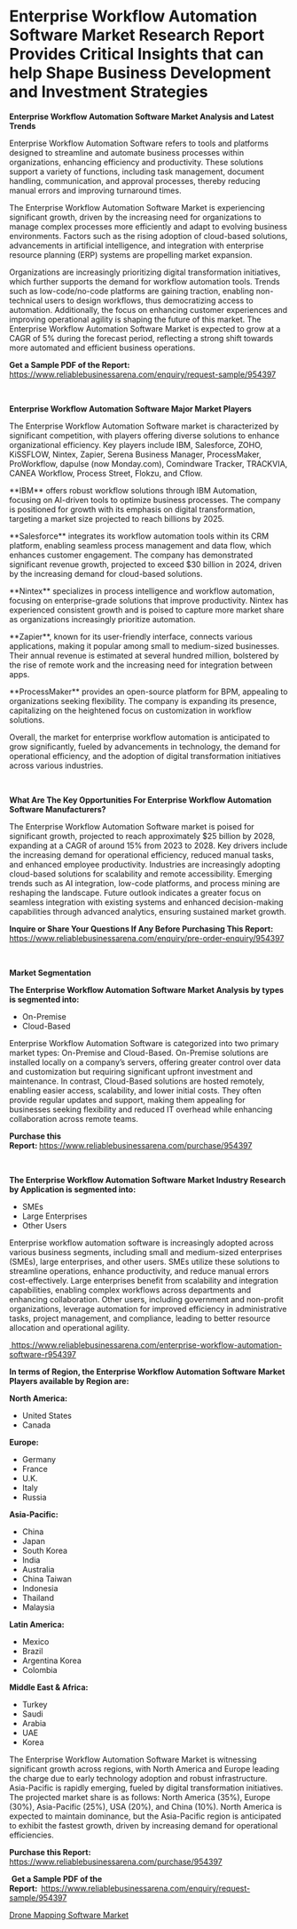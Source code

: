 <p><h1>Enterprise Workflow Automation Software Market Research Report Provides Critical Insights that can help Shape Business Development and Investment Strategies</h1></p><p><strong>Enterprise Workflow Automation Software Market Analysis and Latest Trends</strong></p>
<p><p>Enterprise Workflow Automation Software refers to tools and platforms designed to streamline and automate business processes within organizations, enhancing efficiency and productivity. These solutions support a variety of functions, including task management, document handling, communication, and approval processes, thereby reducing manual errors and improving turnaround times.</p><p>The Enterprise Workflow Automation Software Market is experiencing significant growth, driven by the increasing need for organizations to manage complex processes more efficiently and adapt to evolving business environments. Factors such as the rising adoption of cloud-based solutions, advancements in artificial intelligence, and integration with enterprise resource planning (ERP) systems are propelling market expansion. </p><p>Organizations are increasingly prioritizing digital transformation initiatives, which further supports the demand for workflow automation tools. Trends such as low-code/no-code platforms are gaining traction, enabling non-technical users to design workflows, thus democratizing access to automation. Additionally, the focus on enhancing customer experiences and improving operational agility is shaping the future of this market. The Enterprise Workflow Automation Software Market is expected to grow at a CAGR of 5% during the forecast period, reflecting a strong shift towards more automated and efficient business operations.</p></p>
<p><strong>Get a Sample PDF of the Report:&nbsp;</strong> <a href="https://www.reliablebusinessarena.com/enquiry/request-sample/954397?utm_campaign=1892&utm_medium=2&utm_source=Github&utm_content=ia&utm_term=07032025&utm_id=enterprise-workflow-automation-software">https://www.reliablebusinessarena.com/enquiry/request-sample/954397</a></p>
<p>&nbsp;</p>
<p><strong>Enterprise Workflow Automation Software Major Market Players</strong></p>
<p><p>The Enterprise Workflow Automation Software market is characterized by significant competition, with players offering diverse solutions to enhance organizational efficiency. Key players include IBM, Salesforce, ZOHO, KiSSFLOW, Nintex, Zapier, Serena Business Manager, ProcessMaker, ProWorkflow, dapulse (now Monday.com), Comindware Tracker, TRACKVIA, CANEA Workflow, Process Street, Flokzu, and Cflow.</p><p>**IBM** offers robust workflow solutions through IBM Automation, focusing on AI-driven tools to optimize business processes. The company is positioned for growth with its emphasis on digital transformation, targeting a market size projected to reach billions by 2025.</p><p>**Salesforce** integrates its workflow automation tools within its CRM platform, enabling seamless process management and data flow, which enhances customer engagement. The company has demonstrated significant revenue growth, projected to exceed $30 billion in 2024, driven by the increasing demand for cloud-based solutions.</p><p>**Nintex** specializes in process intelligence and workflow automation, focusing on enterprise-grade solutions that improve productivity. Nintex has experienced consistent growth and is poised to capture more market share as organizations increasingly prioritize automation.</p><p>**Zapier**, known for its user-friendly interface, connects various applications, making it popular among small to medium-sized businesses. Their annual revenue is estimated at several hundred million, bolstered by the rise of remote work and the increasing need for integration between apps.</p><p>**ProcessMaker** provides an open-source platform for BPM, appealing to organizations seeking flexibility. The company is expanding its presence, capitalizing on the heightened focus on customization in workflow solutions.</p><p>Overall, the market for enterprise workflow automation is anticipated to grow significantly, fueled by advancements in technology, the demand for operational efficiency, and the adoption of digital transformation initiatives across various industries.</p></p>
<p>&nbsp;</p>
<p><strong>What Are The Key Opportunities For Enterprise Workflow Automation Software Manufacturers?</strong></p>
<p><p>The Enterprise Workflow Automation Software market is poised for significant growth, projected to reach approximately $25 billion by 2028, expanding at a CAGR of around 15% from 2023 to 2028. Key drivers include the increasing demand for operational efficiency, reduced manual tasks, and enhanced employee productivity. Industries are increasingly adopting cloud-based solutions for scalability and remote accessibility. Emerging trends such as AI integration, low-code platforms, and process mining are reshaping the landscape. Future outlook indicates a greater focus on seamless integration with existing systems and enhanced decision-making capabilities through advanced analytics, ensuring sustained market growth.</p></p>
<p><strong>Inquire or Share Your Questions If Any Before Purchasing This Report:</strong> <a href="https://www.reliablebusinessarena.com/enquiry/pre-order-enquiry/954397?utm_campaign=1892&utm_medium=2&utm_source=Github&utm_content=ia&utm_term=07032025&utm_id=enterprise-workflow-automation-software">https://www.reliablebusinessarena.com/enquiry/pre-order-enquiry/954397</a></p>
<p>&nbsp;</p>
<p><strong>Market Segmentation</strong></p>
<p><strong>The Enterprise Workflow Automation Software Market Analysis by types is segmented into:</strong></p>
<p><ul><li>On-Premise</li><li>Cloud-Based</li></ul></p>
<p><p>Enterprise Workflow Automation Software is categorized into two primary market types: On-Premise and Cloud-Based. On-Premise solutions are installed locally on a company’s servers, offering greater control over data and customization but requiring significant upfront investment and maintenance. In contrast, Cloud-Based solutions are hosted remotely, enabling easier access, scalability, and lower initial costs. They often provide regular updates and support, making them appealing for businesses seeking flexibility and reduced IT overhead while enhancing collaboration across remote teams.</p></p>
<p><strong>Purchase this Report:&nbsp;</strong><a href="https://www.reliablebusinessarena.com/purchase/954397?utm_campaign=1892&utm_medium=2&utm_source=Github&utm_content=ia&utm_term=07032025&utm_id=enterprise-workflow-automation-software">https://www.reliablebusinessarena.com/purchase/954397</a></p>
<p>&nbsp;</p>
<p><strong>The Enterprise Workflow Automation Software Market Industry Research by Application is segmented into:</strong></p>
<p><ul><li>SMEs</li><li>Large Enterprises</li><li>Other Users</li></ul></p>
<p><p>Enterprise workflow automation software is increasingly adopted across various business segments, including small and medium-sized enterprises (SMEs), large enterprises, and other users. SMEs utilize these solutions to streamline operations, enhance productivity, and reduce manual errors cost-effectively. Large enterprises benefit from scalability and integration capabilities, enabling complex workflows across departments and enhancing collaboration. Other users, including government and non-profit organizations, leverage automation for improved efficiency in administrative tasks, project management, and compliance, leading to better resource allocation and operational agility.</p></p>
<p><a href="https://www.reliablebusinessarena.com/enterprise-workflow-automation-software-r954397?utm_campaign=1892&utm_medium=2&utm_source=Github&utm_content=ia&utm_term=07032025&utm_id=enterprise-workflow-automation-software">&nbsp;https://www.reliablebusinessarena.com/enterprise-workflow-automation-software-r954397</a></p>
<p><strong>In terms of Region, the Enterprise Workflow Automation Software Market Players available by Region are:</strong></p>
<p>
    <p> <strong> North America: </strong>
        <ul>
            <li>United States</li>
            <li>Canada</li>
        </ul>
        </p> 
    <p> <strong> Europe: </strong>
        <ul>
            <li>Germany</li>
            <li>France</li>
            <li>U.K.</li>
            <li>Italy</li>
            <li>Russia</li>
        </ul>
        </p> 
    <p> <strong> Asia-Pacific: </strong>
        <ul>
            <li>China</li>
            <li>Japan</li>
            <li>South Korea</li>
            <li>India</li>
            <li>Australia</li>
            <li>China Taiwan</li>
            <li>Indonesia</li>
            <li>Thailand</li>
            <li>Malaysia</li>
        </ul>
        </p> 
    <p> <strong> Latin America: </strong>
        <ul>
            <li>Mexico</li>
            <li>Brazil</li>
            <li>Argentina Korea</li>
            <li>Colombia</li>
        </ul>
        </p> 
    <p> <strong> Middle East & Africa: </strong>
        <ul>
            <li>Turkey</li>
            <li>Saudi</li>
            <li>Arabia</li>
            <li>UAE</li>
            <li>Korea</li>
        </ul>
    </p>
    </p>
<p><p>The Enterprise Workflow Automation Software Market is witnessing significant growth across regions, with North America and Europe leading the charge due to early technology adoption and robust infrastructure. Asia-Pacific is rapidly emerging, fueled by digital transformation initiatives. The projected market share is as follows: North America (35%), Europe (30%), Asia-Pacific (25%), USA (20%), and China (10%). North America is expected to maintain dominance, but the Asia-Pacific region is anticipated to exhibit the fastest growth, driven by increasing demand for operational efficiencies.</p></p>
<p><strong>Purchase this Report: </strong><a href="https://www.reliablebusinessarena.com/purchase/954397?utm_campaign=1892&utm_medium=2&utm_source=Github&utm_content=ia&utm_term=07032025&utm_id=enterprise-workflow-automation-software">https://www.reliablebusinessarena.com/purchase/954397</a></p>
<p>&nbsp;<strong>Get a Sample PDF of the Report:&nbsp;&nbsp;</strong><a href="https://www.reliablebusinessarena.com/enquiry/request-sample/954397?utm_campaign=1892&utm_medium=2&utm_source=Github&utm_content=ia&utm_term=07032025&utm_id=enterprise-workflow-automation-software">https://www.reliablebusinessarena.com/enquiry/request-sample/954397</a></p>
<p><strong></strong></p>
<p><p><a href="https://github.com/CliffMedina6/Market-Research-Report-List-7/blob/main/drone-mapping-software-market.md?utm_campaign=1892&utm_medium=2&utm_source=Github&utm_content=ia&utm_term=07032025&utm_id=enterprise-workflow-automation-software">Drone Mapping Software Market</a></p></p>